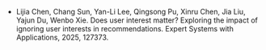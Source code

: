 - Lijia Chen, Chang Sun, Yan-Li Lee, Qingsong Pu, Xinru Chen, Jia Liu, Yajun Du, Wenbo Xie. Does user interest matter? Exploring the impact of ignoring user interests in recommendations. Expert Systems with Applications, 2025, 127373.


